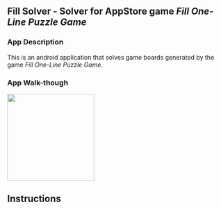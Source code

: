 ## Fill Solver - Solver for AppStore game *Fill One-Line Puzzle Game*

### App Description
This is an android application that solves game boards generated by the game *Fill One-Line Puzzle Game*.
### App Walk-though
<img src="https://github.com/samliu000/FillSolver/blob/master/Demo.gif" width=200><br>

## Instructions

